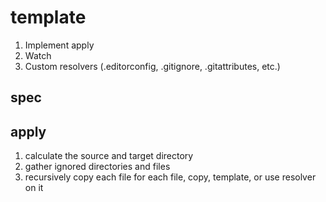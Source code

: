 # template

1. Implement apply
2. Watch
3. Custom resolvers (.editorconfig, .gitignore, .gitattributes, etc.)

## spec

## apply

1. calculate the source and target directory
2. gather ignored directories and files
3. recursively copy each file
    for each file, copy, template, or use resolver on it
